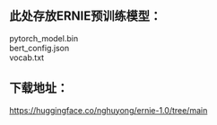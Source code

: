 ## 此处存放ERNIE预训练模型：  
pytorch_model.bin  
bert_config.json  
vocab.txt  

## 下载地址：  
https://huggingface.co/nghuyong/ernie-1.0/tree/main